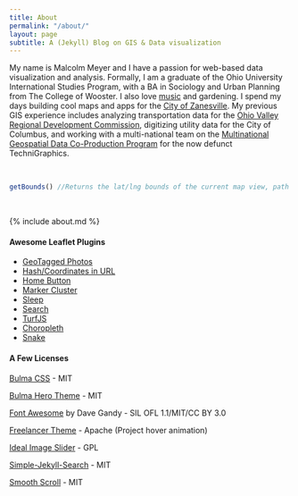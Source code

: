 ```yaml
---
title: About
permalink: "/about/"
layout: page
subtitle: A (Jekyll) Blog on GIS & Data visualization
---
```


My name is Malcolm Meyer and I have a passion for web-based data visualization and analysis. Formally, I am a graduate of the Ohio University International Studies Program, with a BA in Sociology and Urban Planning from The College of Wooster. I also love [music](http://malcolmmeyer.tumblr.com) and gardening. I spend my days building cool maps and apps for the [City of Zanesville](https://gis.coz.org). My previous GIS experience includes analyzing transportation data for the [Ohio Valley Regional Development Commission](http://www.ovrdc.org/maps), digitizing utility data for the City of Columbus, and working with a multi-national team on the [Multinational Geospatial Data Co-Production Program](https://www.esri.com/news/arcnews/spring11articles/multinational-mapmaking-in-the-czech-republic.html) for the now defunct TechniGraphics.

<br>

```javascript
getBounds() //Returns the lat/lng bounds of the current map view, path or polyline
```
<br>

{% include about.md %}

#### Awesome Leaflet Plugins

 - [GeoTagged Photos](https://github.com/turban/Leaflet.Photo)
 - [Hash/Coordinates in URL](https://github.com/mlevans/leaflet-hash)
 - [Home Button](https://github.com/nguyenning/Leaflet.defaultextent)
 - [Marker Cluster](https://github.com/Leaflet/Leaflet.markercluster)
 - [Sleep](https://github.com/CliffCloud/Leaflet.Sleep)
 - [Search](https://github.com/stefanocudini/leaflet-search)
 - [TurfJS](http://turfjs.org/)
 - [Choropleth](https://github.com/timwis/leaflet-choropleth)
 - [Snake](https://github.com/IvanSanchez/Leaflet.Polyline.SnakeAnim)


#### A Few Licenses

[Bulma CSS](http://bulma.io/) - MIT

[Bulma Hero Theme](https://dansup.github.io/bulma-templates/) - MIT

[Font Awesome](http://fontawesome.io) by Dave Gandy - SIL OFL 1.1/MIT/CC BY 3.0

[Freelancer Theme](https://github.com/jeromelachaud/freelancer-theme) - Apache (Project hover animation)

[Ideal Image Slider](https://github.com/Codeinwp/Ideal-Image-Slider-JS) - GPL

[Simple-Jekyll-Search](https://github.com/christian-fei/Simple-Jekyll-Search) - MIT

[Smooth Scroll](https://github.com/cferdinandi/smooth-scroll) - MIT
